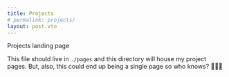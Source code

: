 ```yaml
---
title: Projects
# permalink: projects/
layout: post.vto
---
```


Projects landing page

This file should live in `./pages` and this directory will house my project pages. But, also, this could end up being a single page so who knows? 🤷🏽‍♀️
